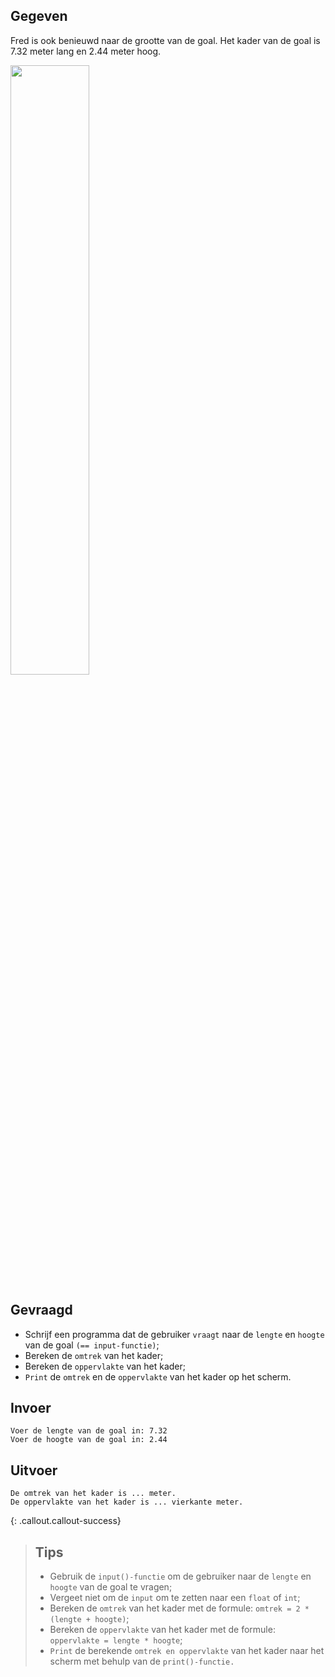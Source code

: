 ## Gegeven

Fred is ook benieuwd naar de grootte van de goal. Het kader van de goal is 7.32 meter lang en 2.44 meter hoog.

<img src="https://images.pexels.com/photos/149356/pexels-photo-149356.jpeg" width="50%"/>

## Gevraagd

* Schrijf een programma dat de gebruiker `vraagt` naar de `lengte` en `hoogte` van de goal `(== input-functie)`;
* Bereken de `omtrek` van het kader;
* Bereken de `oppervlakte` van het kader;
* `Print` de `omtrek` en de `oppervlakte` van het kader op het scherm.

## Invoer
```
Voer de lengte van de goal in: 7.32
Voer de hoogte van de goal in: 2.44
```

## Uitvoer
```
De omtrek van het kader is ... meter.
De oppervlakte van het kader is ... vierkante meter.
```

{: .callout.callout-success}
>## Tips
>* Gebruik de `input()-functie` om de gebruiker naar de `lengte` en `hoogte` van de goal te vragen;
>* Vergeet niet om de `input` om te zetten naar een `float` of `int`;
>* Bereken de `omtrek` van het kader met de formule: `omtrek = 2 * (lengte + hoogte)`;
>* Bereken de `oppervlakte` van het kader met de formule: `oppervlakte = lengte * hoogte`; 
>* `Print` de berekende `omtrek en oppervlakte` van het kader naar het scherm met behulp van de `print()-functie.`
